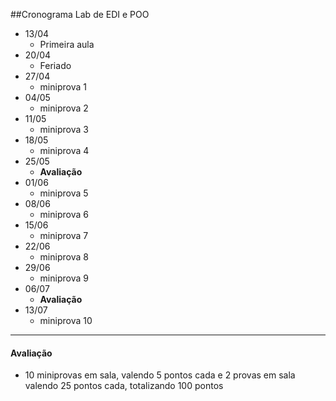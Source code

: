 ##Cronograma Lab de EDI e POO

- 13/04
	- Primeira aula
- 20/04 
	- Feriado
- 27/04
	- miniprova 1
- 04/05
	- miniprova 2
- 11/05
	- miniprova 3
- 18/05
	- miniprova 4
- 25/05 
	- **Avaliação**
- 01/06
	- miniprova 5
- 08/06
	- miniprova 6
- 15/06
	- miniprova 7
- 22/06
	- miniprova 8
- 29/06
	- miniprova 9
- 06/07 
	- **Avaliação**
- 13/07
	- miniprova 10

----
#### Avaliação

- 10 miniprovas em sala, valendo 5 pontos cada e 2 provas em sala valendo 25 pontos cada, totalizando 100 pontos


